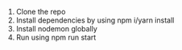 1. Clone the repo
2. Install dependencies by using npm i/yarn install
3. Install nodemon globally
4. Run using npm run start